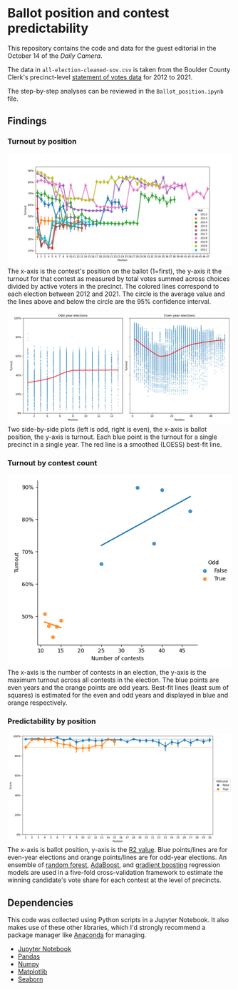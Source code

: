 # Ballot position and contest predictability

This repository contains the code and data for the guest editorial in the October 14 of the *Daily Camera*. 

The data in `all-election-cleaned-sov.csv` is taken from the Boulder County Clerk's precinct-level [statement of votes data](https://bouldercounty.gov/elections/by-year/) for 2012 to 2021.

The step-by-step analyses can be reviewed in the `Ballot_position.ipynb` file.

## Findings
### Turnout by position
![Turnout by position](turnout_by_position.png "Turnout by position")  
The x-axis is the contest's position on the ballot (1=first), the y-axis it the turnout for that contest as measured by total votes summed across choices divided by active voters in the precinct. The colored lines correspond to each election between 2012 and 2021. The circle is the average value and the lines above and below the circle are the 95% confidence interval.

![Turnout by position, odd even years](turnout_by_position_odd_even.png "Turnout by position, odd even years")  
Two side-by-side plots (left is odd, right is even), the x-axis is ballot position, the y-axis is turnout. Each blue point is the turnout for a single precinct in a single year. The red line is a smoothed (LOESS) best-fit line.

### Turnout by contest count
![Turnout by contest count](turnout_by_contest_number.png "Turnout by contest count")  
The x-axis is the number of contests in an election, the y-axis is the maximum turnout across all contests in the election. The blue points are even years and the orange points are odd years. Best-fit lines (least sum of squares) is estimated for the even and odd years and displayed in blue and orange respectively.

### Predictability by position
![Predictability by position](predictability_position.png "Predictability by position")  
The x-axis is ballot position, y-axis is the [R2 value](https://en.wikipedia.org/wiki/Coefficient_of_determination). Blue points/lines are for even-year elections and orange points/lines are for odd-year elections. An ensemble of [random forest](https://scikit-learn.org/stable/modules/generated/sklearn.ensemble.RandomForestRegressor.html), [AdaBoost](https://scikit-learn.org/stable/modules/generated/sklearn.ensemble.AdaBoostRegressor.html), and [gradient boosting](https://scikit-learn.org/stable/modules/generated/sklearn.ensemble.GradientBoostingRegressor.html) regression models are used in a five-fold cross-validation framework to estimate the winning candidate's vote share for each contest at the level of precincts.

## Dependencies
This code was collected using Python scripts in a Jupyter Notebook. It also makes use of these other libraries, which I'd strongly recommend a package manager like [Anaconda](https://www.anaconda.com/products/individual) for managing.

* [Jupyter Notebook](https://jupyter.org/)
* [Pandas](https://pandas.pydata.org/)
* [Numpy](https://numpy.org/)
* [Matplotlib](https://matplotlib.org/)
* [Seaborn](https://seaborn.pydata.org/)
